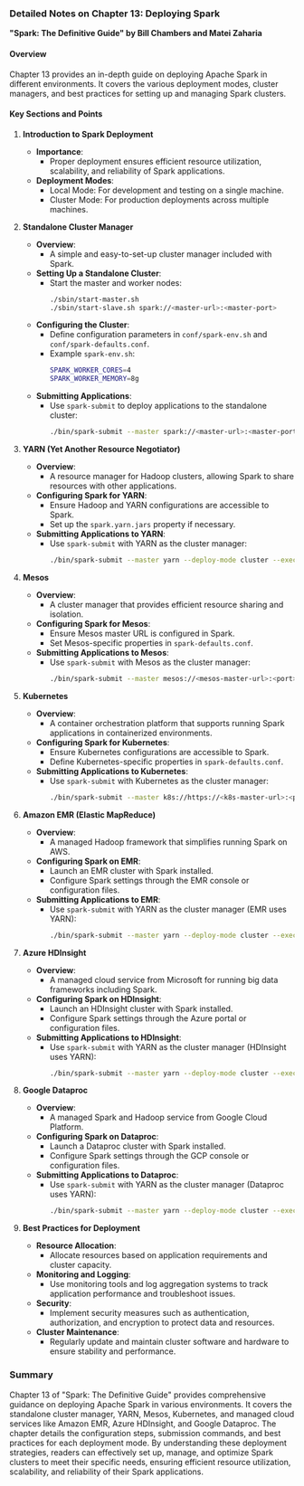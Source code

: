 ### Detailed Notes on Chapter 13: Deploying Spark
**"Spark: The Definitive Guide" by Bill Chambers and Matei Zaharia**

#### **Overview**
Chapter 13 provides an in-depth guide on deploying Apache Spark in different environments. It covers the various deployment modes, cluster managers, and best practices for setting up and managing Spark clusters.

#### **Key Sections and Points**

1. **Introduction to Spark Deployment**
   - **Importance**:
     - Proper deployment ensures efficient resource utilization, scalability, and reliability of Spark applications.
   - **Deployment Modes**:
     - Local Mode: For development and testing on a single machine.
     - Cluster Mode: For production deployments across multiple machines.

2. **Standalone Cluster Manager**
   - **Overview**:
     - A simple and easy-to-set-up cluster manager included with Spark.
   - **Setting Up a Standalone Cluster**:
     - Start the master and worker nodes:
       ```sh
       ./sbin/start-master.sh
       ./sbin/start-slave.sh spark://<master-url>:<master-port>
       ```
   - **Configuring the Cluster**:
     - Define configuration parameters in `conf/spark-env.sh` and `conf/spark-defaults.conf`.
     - Example `spark-env.sh`:
       ```sh
       SPARK_WORKER_CORES=4
       SPARK_WORKER_MEMORY=8g
       ```
   - **Submitting Applications**:
     - Use `spark-submit` to deploy applications to the standalone cluster:
       ```sh
       ./bin/spark-submit --master spark://<master-url>:<master-port> --deploy-mode cluster <application-jar> [application-arguments]
       ```

3. **YARN (Yet Another Resource Negotiator)**
   - **Overview**:
     - A resource manager for Hadoop clusters, allowing Spark to share resources with other applications.
   - **Configuring Spark for YARN**:
     - Ensure Hadoop and YARN configurations are accessible to Spark.
     - Set up the `spark.yarn.jars` property if necessary.
   - **Submitting Applications to YARN**:
     - Use `spark-submit` with YARN as the cluster manager:
       ```sh
       ./bin/spark-submit --master yarn --deploy-mode cluster --executor-memory 4G --num-executors 50 <application-jar> [application-arguments]
       ```

4. **Mesos**
   - **Overview**:
     - A cluster manager that provides efficient resource sharing and isolation.
   - **Configuring Spark for Mesos**:
     - Ensure Mesos master URL is configured in Spark.
     - Set Mesos-specific properties in `spark-defaults.conf`.
   - **Submitting Applications to Mesos**:
     - Use `spark-submit` with Mesos as the cluster manager:
       ```sh
       ./bin/spark-submit --master mesos://<mesos-master-url>:<port> --deploy-mode cluster <application-jar> [application-arguments]
       ```

5. **Kubernetes**
   - **Overview**:
     - A container orchestration platform that supports running Spark applications in containerized environments.
   - **Configuring Spark for Kubernetes**:
     - Ensure Kubernetes configurations are accessible to Spark.
     - Define Kubernetes-specific properties in `spark-defaults.conf`.
   - **Submitting Applications to Kubernetes**:
     - Use `spark-submit` with Kubernetes as the cluster manager:
       ```sh
       ./bin/spark-submit --master k8s://https://<k8s-master-url>:<port> --deploy-mode cluster --name spark-myapp --conf spark.executor.instances=5 --conf spark.kubernetes.container.image=<spark-image> <application-jar> [application-arguments]
       ```

6. **Amazon EMR (Elastic MapReduce)**
   - **Overview**:
     - A managed Hadoop framework that simplifies running Spark on AWS.
   - **Configuring Spark on EMR**:
     - Launch an EMR cluster with Spark installed.
     - Configure Spark settings through the EMR console or configuration files.
   - **Submitting Applications to EMR**:
     - Use `spark-submit` with YARN as the cluster manager (EMR uses YARN):
       ```sh
       ./bin/spark-submit --master yarn --deploy-mode cluster --executor-memory 4G --num-executors 50 <application-jar> [application-arguments]
       ```

7. **Azure HDInsight**
   - **Overview**:
     - A managed cloud service from Microsoft for running big data frameworks including Spark.
   - **Configuring Spark on HDInsight**:
     - Launch an HDInsight cluster with Spark installed.
     - Configure Spark settings through the Azure portal or configuration files.
   - **Submitting Applications to HDInsight**:
     - Use `spark-submit` with YARN as the cluster manager (HDInsight uses YARN):
       ```sh
       ./bin/spark-submit --master yarn --deploy-mode cluster --executor-memory 4G --num-executors 50 <application-jar> [application-arguments]
       ```

8. **Google Dataproc**
   - **Overview**:
     - A managed Spark and Hadoop service from Google Cloud Platform.
   - **Configuring Spark on Dataproc**:
     - Launch a Dataproc cluster with Spark installed.
     - Configure Spark settings through the GCP console or configuration files.
   - **Submitting Applications to Dataproc**:
     - Use `spark-submit` with YARN as the cluster manager (Dataproc uses YARN):
       ```sh
       ./bin/spark-submit --master yarn --deploy-mode cluster --executor-memory 4G --num-executors 50 <application-jar> [application-arguments]
       ```

9. **Best Practices for Deployment**
   - **Resource Allocation**:
     - Allocate resources based on application requirements and cluster capacity.
   - **Monitoring and Logging**:
     - Use monitoring tools and log aggregation systems to track application performance and troubleshoot issues.
   - **Security**:
     - Implement security measures such as authentication, authorization, and encryption to protect data and resources.
   - **Cluster Maintenance**:
     - Regularly update and maintain cluster software and hardware to ensure stability and performance.

### **Summary**
Chapter 13 of "Spark: The Definitive Guide" provides comprehensive guidance on deploying Apache Spark in various environments. It covers the standalone cluster manager, YARN, Mesos, Kubernetes, and managed cloud services like Amazon EMR, Azure HDInsight, and Google Dataproc. The chapter details the configuration steps, submission commands, and best practices for each deployment mode. By understanding these deployment strategies, readers can effectively set up, manage, and optimize Spark clusters to meet their specific needs, ensuring efficient resource utilization, scalability, and reliability of their Spark applications.